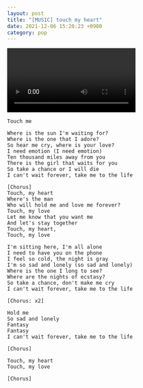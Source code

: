```yaml
---
layout: post
title: "[MUSIC] touch my heart"
date: 2021-12-06 15:20:23 +0900
category: pop
---
```


<div class="video-container">
    <video id="player" class="video-js vjs-default-skin vjs-big-play-centered" data-json="/public/json/pop/touch my heart.json"></video>
</div>

```
Touch me

Where is the sun I'm waiting for?
Where is the one that I adore?
So hear me cry, where is your love?
I need emotion (I need emotion)
Ten thousand miles away from you
There is the girl that waits for you
So take a chance or I will die
I can't wait forever, take me to the life

[Chorus]
Touch, my heart
Where's the man
Who will hold me and love me forever?
Touch, my love
Let me know that you want me
And let's stay together
Touch, my heart, 
Touch, my love 

I'm sitting here, I'm all alone
I need to have you on the phone
I feel so cold, the night is gray
I'm so sad and lonely (so sad and lonely)
Where is the one I long to see?
Where are the nights of ecstasy?
So take a chance, don't make me cry
I can't wait forever, take me to the life

[Chorus: x2]

Hold me
So sad and lonely 
Fantasy
Fantasy
I can't wait forever, take me to the life

[Chorus]

Touch, my heart
Touch, my love

[Chorus]
```